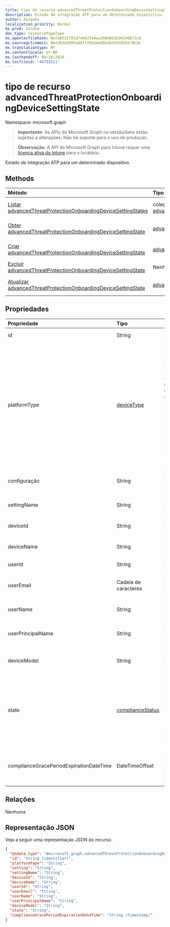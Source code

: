 ```yaml
---
title: tipo de recurso advancedThreatProtectionOnboardingDeviceSettingState
description: Estado de integração ATP para um determinado dispositivo.
author: dougeby
localization_priority: Normal
ms.prod: Intune
doc_type: resourcePageType
ms.openlocfilehash: 8efa8532f91d74b62fa4aa2604041b99248673c6
ms.sourcegitcommit: 0be363e309fa40f1fbb2de85b3b559105b178c0c
ms.translationtype: MT
ms.contentlocale: pt-BR
ms.lasthandoff: 06/18/2020
ms.locfileid: "44793511"
---
```

# <a name="advancedthreatprotectiononboardingdevicesettingstate-resource-type"></a>tipo de recurso advancedThreatProtectionOnboardingDeviceSettingState

Namespace: microsoft.graph

> **Importante:** As APIs do Microsoft Graph na versão/beta estão sujeitas a alterações; Não há suporte para o uso de produção.

> **Observação:** A API do Microsoft Graph para Intune requer uma [licença ativa do Intune](https://go.microsoft.com/fwlink/?linkid=839381) para o locatário.

Estado de integração ATP para um determinado dispositivo.

## <a name="methods"></a>Methods
|Método|Tipo de retorno|Descrição|
|:---|:---|:---|
|[Listar advancedThreatProtectionOnboardingDeviceSettingStates](../api/intune-deviceconfig-advancedthreatprotectiononboardingdevicesettingstate-list.md)|coleção [advancedThreatProtectionOnboardingDeviceSettingState](../resources/intune-deviceconfig-advancedthreatprotectiononboardingdevicesettingstate.md)|Listar Propriedades e relações dos objetos [advancedThreatProtectionOnboardingDeviceSettingState](../resources/intune-deviceconfig-advancedthreatprotectiononboardingdevicesettingstate.md) .|
|[Obter advancedThreatProtectionOnboardingDeviceSettingState](../api/intune-deviceconfig-advancedthreatprotectiononboardingdevicesettingstate-get.md)|[advancedThreatProtectionOnboardingDeviceSettingState](../resources/intune-deviceconfig-advancedthreatprotectiononboardingdevicesettingstate.md)|Leia as propriedades e as relações do objeto [advancedThreatProtectionOnboardingDeviceSettingState](../resources/intune-deviceconfig-advancedthreatprotectiononboardingdevicesettingstate.md) .|
|[Criar advancedThreatProtectionOnboardingDeviceSettingState](../api/intune-deviceconfig-advancedthreatprotectiononboardingdevicesettingstate-create.md)|[advancedThreatProtectionOnboardingDeviceSettingState](../resources/intune-deviceconfig-advancedthreatprotectiononboardingdevicesettingstate.md)|Criar um novo objeto [advancedThreatProtectionOnboardingDeviceSettingState](../resources/intune-deviceconfig-advancedthreatprotectiononboardingdevicesettingstate.md) .|
|[Excluir advancedThreatProtectionOnboardingDeviceSettingState](../api/intune-deviceconfig-advancedthreatprotectiononboardingdevicesettingstate-delete.md)|Nenhuma|Exclui [advancedThreatProtectionOnboardingDeviceSettingState](../resources/intune-deviceconfig-advancedthreatprotectiononboardingdevicesettingstate.md).|
|[Atualizar advancedThreatProtectionOnboardingDeviceSettingState](../api/intune-deviceconfig-advancedthreatprotectiononboardingdevicesettingstate-update.md)|[advancedThreatProtectionOnboardingDeviceSettingState](../resources/intune-deviceconfig-advancedthreatprotectiononboardingdevicesettingstate.md)|Atualiza as propriedades de um objeto [advancedThreatProtectionOnboardingDeviceSettingState](../resources/intune-deviceconfig-advancedthreatprotectiononboardingdevicesettingstate.md) .|

## <a name="properties"></a>Propriedades
|Propriedade|Tipo|Descrição|
|:---|:---|:---|
|id|String|Chave da entidade|
|platformType|[deviceType](../resources/intune-shared-devicetype.md)|Tipo de plataforma de dispositivo. Os valores possíveis são:,,,,,,,,,,,, `desktop` `windowsRT` `winMO6` `nokia` `windowsPhone` `mac` `winCE` `winEmbedded` `iPhone` `iPad` `iPod` `android` `iSocConsumer` `unix` , `macMDM` , `holoLens` , `surfaceHub` , `androidForWork` , `androidEnterprise` , `windows10x` `androidnGMS` `blackberry` `palm` `unknown` ,,,,,,,,,,,,,.|
|configuração|String|O nome da classe de configuração e o nome da propriedade.|
|settingName|String|O nome da configuração sendo relatada|
|deviceId|String|A ID do dispositivo sendo relatada|
|deviceName|String|O nome do dispositivo sendo relatado|
|userId|String|A ID do usuário sendo relatada|
|userEmail|Cadeia de caracteres|O endereço de email do usuário que está sendo relatado|
|userName|String|O nome de usuário que está sendo relatado|
|userPrincipalName|String|O PrincipalName do usuário que está sendo relatado|
|deviceModel|String|O modelo do dispositivo que está sendo relatado|
|state|[complianceStatus](../resources/intune-shared-compliancestatus.md)|O estado de conformidade da configuração. Os valores possíveis são: `unknown`, `notApplicable`, `compliant`, `remediated`, `nonCompliant`, `error`, `conflict`, `notAssigned`.|
|complianceGracePeriodExpirationDateTime|DateTimeOffset|DateTime em que o período de cortesia de conformidade do dispositivo termina|

## <a name="relationships"></a>Relações
Nenhuma

## <a name="json-representation"></a>Representação JSON
Veja a seguir uma representação JSON do recurso.
<!-- {
  "blockType": "resource",
  "keyProperty": "id",
  "@odata.type": "microsoft.graph.advancedThreatProtectionOnboardingDeviceSettingState"
}
-->
``` json
{
  "@odata.type": "#microsoft.graph.advancedThreatProtectionOnboardingDeviceSettingState",
  "id": "String (identifier)",
  "platformType": "String",
  "setting": "String",
  "settingName": "String",
  "deviceId": "String",
  "deviceName": "String",
  "userId": "String",
  "userEmail": "String",
  "userName": "String",
  "userPrincipalName": "String",
  "deviceModel": "String",
  "state": "String",
  "complianceGracePeriodExpirationDateTime": "String (timestamp)"
}
```



